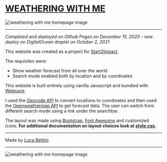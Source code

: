 # [WEATHERING WITH ME](https://weatheringwithme.lucabettini.com)

![weathering with me homepage image](https://lucabettini.com/images/weatheringwithme_1.jpg)

---

<i>Completed and deployed on Github Pages on December 15, 2020 - new deploy on DigitalOcean droplet on October 2, 2021</i>

This website was created as a project for [Start2Impact](https://www.start2impact.it/).<br>

The requisites were:

- Show weather forecast from all over the world
- Search mode enabled both by location and by coordinates<br>

This website is built entirely using vanilla Javascript and bundled with [Webpack](https://webpack.js.org/).

I used the [Geocode API](https://geocodeapi.io/) to convert locations to coordinates and then used the [Openweathermap API](https://openweathermap.org/api) to get forecast data. The user can switch from different search mode using a link under the searchbar.

The layout was made using [Bootstrap](https://getbootstrap.com/), [Font Awesome](https://fontawesome.com/) and customized icons. **For additional documentation on layout choices look at [style.css](https://github.com/lucabettini/weathering-with-me/blob/main/styles/style.css).**

---

Made by [Luca Bettini](https://lucabettini.github.io/index.html).

---

![weathering with me homepage image](https://lucabettini.com/images/weatheringwithme_2.jpg)
